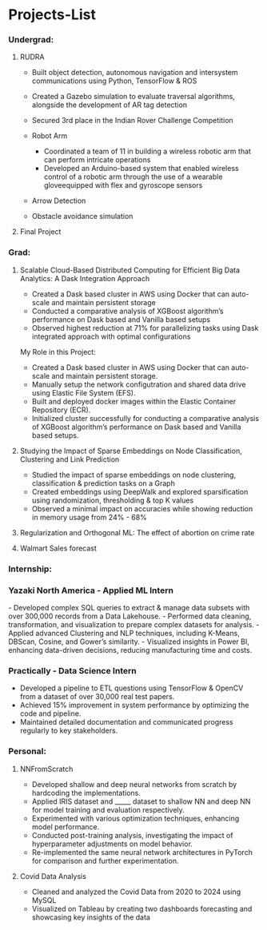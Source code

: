 # Projects-List

### Undergrad:
1. RUDRA
   - Built object detection, autonomous navigation and intersystem communications using Python, TensorFlow & ROS
   - Created a Gazebo simulation to evaluate traversal algorithms, alongside the development of AR tag detection
   - Secured 3rd place in the Indian Rover Challenge Competition
  
   - Robot Arm
     - Coordinated a team of 11 in building a wireless robotic arm that can perform intricate operations
     - Developed an Arduino-based system that enabled wireless control of a robotic arm through the use of a wearable gloveequipped with flex and gyroscope sensors
   - Arrow Detection
   - Obstacle avoidance simulation
     
2. Final Project

### Grad:
1. Scalable Cloud-Based Distributed Computing for Efficient Big Data Analytics: A Dask Integration Approach
    - Created a Dask based cluster in AWS using Docker that can auto-scale and maintain persistent storage
    - Conducted a comparative analysis of XGBoost algorithm’s performance on Dask based and Vanilla based setups
    - Observed highest reduction at 71% for parallelizing tasks using Dask integrated approach with optimal configurations 
   
   My Role in this Project:
    - Created a Dask based cluster in AWS using Docker that can auto-scale and maintain persistent storage.
    - Manually setup the network configutration and shared data drive using Elastic File System (EFS).
    - Built and deployed docker images within the Elastic Container Repository (ECR). 
    - Initialized cluster successfully for conducting a comparative analysis of XGBoost algorithm’s performance on Dask based and Vanilla based setups.


2. Studying the Impact of Sparse Embeddings on Node Classification, Clustering and Link Prediction
   - Studied the impact of sparse embeddings on node clustering, classification & prediction tasks on a Graph 
   - Created embeddings using DeepWalk and explored sparsification using randomization, thresholding & top K values
   - Observed a minimal impact on accuracies while showing reduction in memory usage from 24% - 68%

3. Regularization and Orthogonal ML: The effect of abortion on crime rate
   
4. Walmart Sales forecast

### Internship:

### Yazaki North America - Applied ML Intern

‭- Developed complex‬‭ SQL queries ‬‭to extract & manage‬‭ data subsets with over ‬‭300,000 records ‬‭from a Data‬‭ Lakehouse.‬
‭- Performed data cleaning, transformation, and visualization to ‬‭prepare complex datasets ‬‭for analysis.‬
‭- Applied advanced‬‭ Clustering‬‭ and ‬‭NLP‬‭ techniques, including K-Means, DBScan, Cosine, and Gower’s similarity.‬
‭-‬ ‭Visualized insights in‬‭ Power BI‬‭, enhancing data-driven decisions, reducing manufacturing time and costs.‬

### Practically - Data Science Intern

- Developed a pipeline to ETL questions using TensorFlow & OpenCV from a dataset of over 30,000 real test papers.
- Achieved 15% improvement in system performance by optimizing the code and pipeline. 
- Maintained detailed documentation and communicated progress regularly to key stakeholders.

### Personal:
1. NNFromScratch
   - Developed shallow and deep neural networks from scratch by hardcoding the implementations.
   - Applied IRIS dataset and _____ dataset to shallow NN and deep NN for model training and evaluation respectively.
   - Experimented with various optimization techniques, enhancing model performance.
   - Conducted post-training analysis, investigating the impact of hyperparameter adjustments on model behavior.
   - Re-implemented the same neural network architectures in PyTorch for comparison and further experimentation.
     
2. Covid Data Analysis
   - Cleaned and analyzed the Covid Data from 2020 to 2024 using MySQL
   - Visualized on Tableau by creating two dashboards forecasting and showcasing key insights of the data

